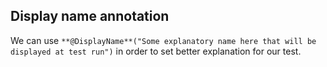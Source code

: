 ## Display name annotation

We can use `**@DisplayName**("Some explanatory name here that will be displayed at test run")` in order to set better explanation for our test.